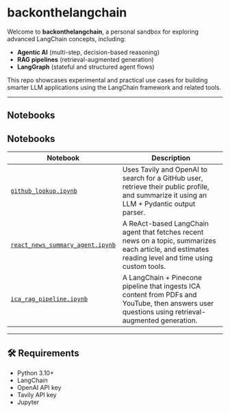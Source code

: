 # backonthelangchain

Welcome to **backonthelangchain**, a personal sandbox for exploring advanced LangChain concepts, including:

- **Agentic AI** (multi-step, decision-based reasoning)
- **RAG pipelines** (retrieval-augmented generation)
- **LangGraph** (stateful and structured agent flows)

This repo showcases experimental and practical use cases for building smarter LLM applications using the LangChain framework and related tools.

---

## Notebooks

## Notebooks

| Notebook | Description |
|----------|-------------|
| [`github_lookup.ipynb`](github_lookup.ipynb) | Uses Tavily and OpenAI to search for a GitHub user, retrieve their public profile, and summarize it using an LLM + Pydantic output parser. |
| [`react_news_summary_agent.ipynb`](react_news_summary_agent.ipynb) | A ReAct-based LangChain agent that fetches recent news on a topic, summarizes each article, and estimates reading level and time using custom tools. |
| [`ica_rag_pipeline.ipynb`](ica_rag_pipeline.ipynb) | A LangChain + Pinecone pipeline that ingests ICA content from PDFs and YouTube, then answers user questions using retrieval-augmented generation. |
---

## 🛠️ Requirements

- Python 3.10+
- LangChain
- OpenAI API key
- Tavily API key
- Jupyter

